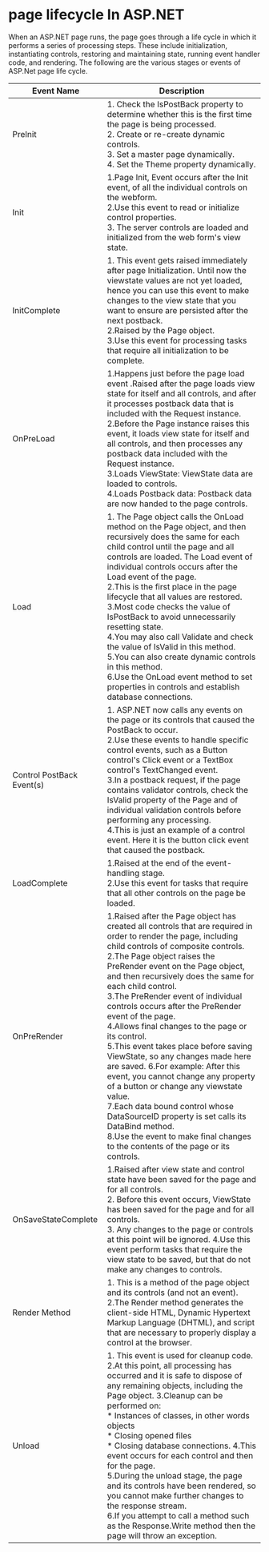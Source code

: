# page lifecycle In ASP.NET

When an ASP.NET page runs, the page goes through a life cycle in which it performs a series of processing steps. These include initialization, instantiating controls, restoring and maintaining state, running event handler code, and rendering. The following are the various stages or events of ASP.Net page life cycle.



| Event Name                 | Description                              |
| -------------------------- | ---------------------------------------- |
| PreInit                    | 1.  Check the IsPostBack property to determine whether this is the first time the page is being processed.</br>                                                                                                                                                  2. Create or re-create dynamic controls.</br>                                                                                                     3. Set a master page dynamically.</br>                                                                                                           4. Set the Theme property dynamically. |
| Init                       | 1.Page Init, Event occurs after the Init event, of all the individual controls on the webform.</br>                                                                                                                2.Use this event to read or initialize control properties.</br>                                       3. The server controls are loaded and initialized from the web form's view state. |
| InitComplete               | 1. This event gets raised immediately after page Initialization. Until now the viewstate values are not yet loaded, hence you can use this event to make changes to the view state that you want to ensure are persisted after the next postback.</br>                                                                                                                          2.Raised by the Page object.</br>                                                                                       3.Use this event for processing tasks that require all initialization to be complete. |
| OnPreLoad                  | 1.Happens just before the page load event .Raised after the page loads view state for itself and all controls, and after it processes postback data that is included with the Request instance.</br>                                                                   2.Before the Page instance raises this event, it loads view state for itself and all controls, and then processes any postback data included with the Request instance.</br>                                                                                                                  3.Loads ViewState: ViewState data are loaded to controls.</br>                                     4.Loads Postback data: Postback data are now handed to the page controls. |
| Load                       | 1. The Page object calls the OnLoad method on the Page object, and then recursively does the same for each child control until the page and all controls are loaded. The Load event of individual controls occurs after the Load event of the page.</br>                                                                                                                         2.This is the first place in the page lifecycle that all values are restored.</br>                  3.Most code checks the value of IsPostBack to avoid unnecessarily resetting state.</br>                                                                                                                                                4.You may also call Validate and check the value of IsValid in this method.</br>   5.You can also create dynamic controls in this method.</br>                                     6.Use the OnLoad event method to set properties in controls and establish database connections. |
| Control PostBack  Event(s) | 1. ASP.NET now calls any events on the page or its controls that caused the PostBack to occur.</br>                                                                                                             2.Use these events to handle specific control events, such as a Button control's Click event or a TextBox control's TextChanged event.</br>                                                  3.In a postback request, if the page contains validator controls, check the IsValid property of the Page and of individual validation controls before performing any processing. </br>                                                                                                             4.This is just an example of a control event. Here it is the button click event that caused the postback. |
| LoadComplete               | 1.Raised at the end of the event-handling stage.</br>                                                       2.Use this event for tasks that require that all other controls on the page be loaded. |
| OnPreRender                | 1.Raised after the Page object has created all controls that are required in order to render the page, including child controls of composite controls.</br>                                                                                       2.The Page object raises the PreRender event on the Page object, and then recursively does the same for each child control. </br>                                                      3.The PreRender event of individual controls occurs after the PreRender event of the page.</br>                                                                                                                  4.Allows final changes to the page or its control.</br>                                                          5.This event takes place before saving ViewState, so any changes made here are saved.                                                                                                                      6.For example: After this event, you cannot change any property of a button or change any viewstate value. </br>                                                                                    7.Each data bound control whose DataSourceID property is set calls its DataBind method.</br>                                                                                                              8.Use the event to make final changes to the contents of the page or its controls.|
| OnSaveStateComplete        | 1.Raised after view state and control state have been saved for the page and for all controls. </br>                                                                                                     2. Before this event occurs, ViewState has been saved for the page and for all controls.</br>                                                                                                                                3. Any changes to the page or controls at this point will be ignored.                                                                                                   4.Use this event perform tasks that require the view state to be saved, but that do not make any changes to controls. |
| Render Method              | 1. This is a method of the page object and its controls (and not an event).                                                                                                         2.The Render method generates the client-side HTML, Dynamic Hypertext Markup Language (DHTML), and script that are necessary to properly display a control at the browser. |
| Unload                     | 1. This event is used for cleanup code. </br>                                                                            2.At this point, all processing has occurred and it is safe to dispose of any remaining objects, including the Page object.                                                       3.Cleanup can be performed on:  </br>                                                                                        * Instances of classes, in other words objects </br>                                                                         * Closing opened files </br>                                                                                                            * Closing database connections.                                                                                       4.This event occurs for each control and then for the page.</br>                                     5.During the unload stage, the page and its controls have been rendered, so you cannot make further changes to the response stream.  </br>                                                                                                        6.If you attempt to call a method such as the Response.Write method then the page will throw an exception. |





























